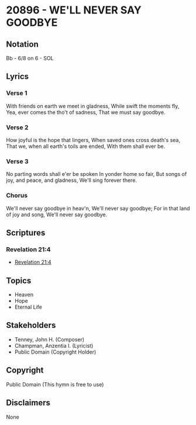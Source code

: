 # 20896 - WE'LL NEVER SAY GOODBYE

## Notation

Bb - 6/8 on 6 - SOL

## Lyrics

### Verse 1

With friends on earth we meet in gladness, While swift the moments fly, Yea, ever comes the tho't of sadness, That we must say goodbye.

### Verse 2

How joyful is the hope that lingers, When saved ones cross death's sea, That we, when all earth's toils are ended, With them shall ever be.

### Verse 3

No parting words shall e'er be spoken In yonder home so fair, But songs of joy, and peace, and gladness, We'll sing forever there.

### Chorus

We'll never say goodbye in heav'n, We'll never say goodbye; For in that land of joy and song, We'll never say goodbye.


## Scriptures

### Revelation 21:4

- [Revelation 21:4](https://www.biblegateway.com/passage/?search=Revelation%2021%3A4)


## Topics

- Heaven
- Hope
- Eternal Life

## Stakeholders

- Tenney, John H. (Composer)
- Champman, Anzentia I. (Lyricist)
- Public Domain (Copyright Holder)

## Copyright

Public Domain
(This hymn is free to use)

## Disclaimers

None


